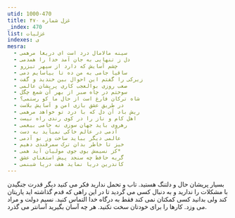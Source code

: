 ```yaml
---
utid: 1000-470
title: غزل شماره ۴۷۰
_index: 470
list: غزلیات
indexes: ی
mesra:
  - سینه مالامال درد است ای دریغا مرهمی
  - دل ز تنهایی به جان آمد خدا را همدمی
  - چشم آسایش که دارد از سپهر تیزرو
  - ساقیا جامی به من ده تا بیاسایم دمی
  - زیرکی را گفتم این احوال بین خندید و گفت
  - صعب روزی بوالعجب کاری پریشان عالمی
  - سوختم در چاه صبر از بهر آن شمع چگل
  - شاه ترکان فارغ است از حال ما کو رستمی؟
  - در طریق عشق بازی امن و آسایش بلاست
  - ریش باد آن دل که با درد تو خواهد مرهمی
  - اهل کام و ناز را در کوی رندی راه نیست
  - رهروی باید جهان سوزی نه خامی بیغمی
  - آدمی در عالم خاکی نمیآید به دست
  - عالمی دیگر بباید ساخت وز نو آدمی
  - خیز تا خاطر بدان ترک سمرقندی دهیم
  - کز نسیمش بوی جوی مولیان آید همی*
  - گریه حافظ چه سنجد پیش استغنای عشق
  - کاندرین دریا نماید هفت دریا شبنمی
---
```

بسیار پریشان حال و دلتنگ هستید. تاب و تحمل ندارید فکر می کنید دیگر قدرت جنگیدن با مشکلات را ندارید و به دنبال کسی می گردید تا در این راهی که قدم گذاشته اید یاریتان کند ولی بدانید کسی کمکتان نمی کند فقط به درگاه خدا التماس کنید. نسیم دولت و مراد می وزد. کارها را برای خودتان سخت نکنید. هر چه آسان بگیرید آسانتر می گذرد.
